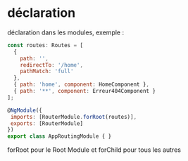 # déclaration

déclaration dans les modules, exemple :

 ```javascript
 const routes: Routes = [
   {
     path: '',
     redirectTo: '/home',
     pathMatch: 'full'
   },
   { path: 'home', component: HomeComponent },
   { path: '**', component: Erreur404Component }
 ];

@NgModule({
  imports: [RouterModule.forRoot(routes)],
  exports: [RouterModule]
})
export class AppRoutingModule { }
 ```

forRoot pour le Root Module et forChild pour tous les autres

